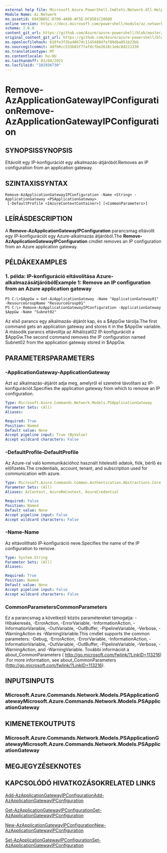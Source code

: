 ```yaml
---
external help file: Microsoft.Azure.PowerShell.Cmdlets.Network.dll-Help.xml
Module Name: Az.Network
ms.assetid: 6943BB5C-D709-4A80-AF5E-DC9501C20680
online version: https://docs.microsoft.com/powershell/module/az.network/remove-azapplicationgatewayipconfiguration
schema: 2.0.0
content_git_url: https://github.com/Azure/azure-powershell/blob/master/src/Network/Network/help/Remove-AzApplicationGatewayIPConfiguration.md
original_content_git_url: https://github.com/Azure/azure-powershell/blob/master/src/Network/Network/help/Remove-AzApplicationGatewayIPConfiguration.md
ms.openlocfilehash: 610fe3f2ba4867dc1145488dfe789dba051b23bb
ms.sourcegitcommit: 4dfb0cc533b83f77afdcfbe2618c1e6c8d221330
ms.translationtype: MT
ms.contentlocale: hu-HU
ms.lasthandoff: 03/04/2021
ms.locfileid: "101936730"
---
```

# <span data-ttu-id="f2955-101">Remove-AzApplicationGatewayIPConfiguration</span><span class="sxs-lookup"><span data-stu-id="f2955-101">Remove-AzApplicationGatewayIPConfiguration</span></span>

## <span data-ttu-id="f2955-102">SYNOPSIS</span><span class="sxs-lookup"><span data-stu-id="f2955-102">SYNOPSIS</span></span>
<span data-ttu-id="f2955-103">Eltávolít egy IP-konfigurációt egy alkalmazás-átjáróból.</span><span class="sxs-lookup"><span data-stu-id="f2955-103">Removes an IP configuration from an application gateway.</span></span>

## <span data-ttu-id="f2955-104">SZINTAXIS</span><span class="sxs-lookup"><span data-stu-id="f2955-104">SYNTAX</span></span>

```
Remove-AzApplicationGatewayIPConfiguration -Name <String> -ApplicationGateway <PSApplicationGateway>
 [-DefaultProfile <IAzureContextContainer>] [<CommonParameters>]
```

## <span data-ttu-id="f2955-105">LEÍRÁS</span><span class="sxs-lookup"><span data-stu-id="f2955-105">DESCRIPTION</span></span>
<span data-ttu-id="f2955-106">A **Remove-AzApplicationGatewayIPConfiguration** parancsmag eltávolít egy IP-konfigurációt egy Azure-alkalmazás átjáróból.</span><span class="sxs-lookup"><span data-stu-id="f2955-106">The **Remove-AzApplicationGatewayIPConfiguration** cmdlet removes an IP configuration from an Azure application gateway.</span></span>

## <span data-ttu-id="f2955-107">PÉLDÁK</span><span class="sxs-lookup"><span data-stu-id="f2955-107">EXAMPLES</span></span>

### <span data-ttu-id="f2955-108">1. példa: IP-konfiguráció eltávolítása Azure-alkalmazásátjáróból</span><span class="sxs-lookup"><span data-stu-id="f2955-108">Example 1: Remove an IP configuration from an Azure application gateway</span></span>
```
PS C:\>$AppGw = Get-AzApplicationGateway -Name "ApplicationGateway01" -ResourceGroupName "ResourceGroup01"
PS C:\> Remove-AzApplicationGatewayIPConfiguration -ApplicationGateway $AppGw -Name "Subnet02"
```

<span data-ttu-id="f2955-109">Az első parancs egy alkalmazás-átjárót kap, és a $AppGw tárolja.</span><span class="sxs-lookup"><span data-stu-id="f2955-109">The first command gets an application gateway and stores it in the $AppGw variable.</span></span>
<span data-ttu-id="f2955-110">A második parancs eltávolítja az Alhálózat02 IP-konfigurációt a $AppGw.</span><span class="sxs-lookup"><span data-stu-id="f2955-110">The second command removes the IP configuration named Subnet02 from the application gateway stored in $AppGw.</span></span>

## <span data-ttu-id="f2955-111">PARAMETERS</span><span class="sxs-lookup"><span data-stu-id="f2955-111">PARAMETERS</span></span>

### <span data-ttu-id="f2955-112">-ApplicationGateway</span><span class="sxs-lookup"><span data-stu-id="f2955-112">-ApplicationGateway</span></span>
<span data-ttu-id="f2955-113">Azt az alkalmazás-átjárót adja meg, amelyről el szeretné távolítani az IP-konfigurációt.</span><span class="sxs-lookup"><span data-stu-id="f2955-113">Specifies the application gateway from which to remove an IP configuration.</span></span>

```yaml
Type: Microsoft.Azure.Commands.Network.Models.PSApplicationGateway
Parameter Sets: (All)
Aliases:

Required: True
Position: Named
Default value: None
Accept pipeline input: True (ByValue)
Accept wildcard characters: False
```

### <span data-ttu-id="f2955-114">-DefaultProfile</span><span class="sxs-lookup"><span data-stu-id="f2955-114">-DefaultProfile</span></span>
<span data-ttu-id="f2955-115">Az Azure-ral való kommunikációhoz használt hitelesítő adatok, fiók, bérlő és előfizetés.</span><span class="sxs-lookup"><span data-stu-id="f2955-115">The credentials, account, tenant, and subscription used for communication with azure.</span></span>

```yaml
Type: Microsoft.Azure.Commands.Common.Authentication.Abstractions.Core.IAzureContextContainer
Parameter Sets: (All)
Aliases: AzContext, AzureRmContext, AzureCredential

Required: False
Position: Named
Default value: None
Accept pipeline input: False
Accept wildcard characters: False
```

### <span data-ttu-id="f2955-116">-Name</span><span class="sxs-lookup"><span data-stu-id="f2955-116">-Name</span></span>
<span data-ttu-id="f2955-117">Az eltávolítható IP-konfiguráció neve.</span><span class="sxs-lookup"><span data-stu-id="f2955-117">Specifies the name of the IP configuration to remove.</span></span>

```yaml
Type: System.String
Parameter Sets: (All)
Aliases:

Required: True
Position: Named
Default value: None
Accept pipeline input: False
Accept wildcard characters: False
```

### <span data-ttu-id="f2955-118">CommonParameters</span><span class="sxs-lookup"><span data-stu-id="f2955-118">CommonParameters</span></span>
<span data-ttu-id="f2955-119">Ez a parancsmag a következő közös paramétereket támogatja: -Hibakeresés, -ErrorAction, -ErrorVariable, -InformationAction, -InformationVariable, -OutVariable, -OutBuffer, -PipelineVariable, -Verbose, -WarningAction és -WarningVariable.</span><span class="sxs-lookup"><span data-stu-id="f2955-119">This cmdlet supports the common parameters: -Debug, -ErrorAction, -ErrorVariable, -InformationAction, -InformationVariable, -OutVariable, -OutBuffer, -PipelineVariable, -Verbose, -WarningAction, and -WarningVariable.</span></span> <span data-ttu-id="f2955-120">További információt a about_CommonParameters ( http://go.microsoft.com/fwlink/?LinkID=113216) .</span><span class="sxs-lookup"><span data-stu-id="f2955-120">For more information, see about_CommonParameters (http://go.microsoft.com/fwlink/?LinkID=113216).</span></span>

## <span data-ttu-id="f2955-121">INPUTS</span><span class="sxs-lookup"><span data-stu-id="f2955-121">INPUTS</span></span>

### <span data-ttu-id="f2955-122">Microsoft.Azure.Commands.Network.Models.PSApplicationGateway</span><span class="sxs-lookup"><span data-stu-id="f2955-122">Microsoft.Azure.Commands.Network.Models.PSApplicationGateway</span></span>

## <span data-ttu-id="f2955-123">KIMENETEK</span><span class="sxs-lookup"><span data-stu-id="f2955-123">OUTPUTS</span></span>

### <span data-ttu-id="f2955-124">Microsoft.Azure.Commands.Network.Models.PSApplicationGateway</span><span class="sxs-lookup"><span data-stu-id="f2955-124">Microsoft.Azure.Commands.Network.Models.PSApplicationGateway</span></span>

## <span data-ttu-id="f2955-125">MEGJEGYZÉSEK</span><span class="sxs-lookup"><span data-stu-id="f2955-125">NOTES</span></span>

## <span data-ttu-id="f2955-126">KAPCSOLÓDÓ HIVATKOZÁSOK</span><span class="sxs-lookup"><span data-stu-id="f2955-126">RELATED LINKS</span></span>

[<span data-ttu-id="f2955-127">Add-AzApplicationGatewayIPConfiguration</span><span class="sxs-lookup"><span data-stu-id="f2955-127">Add-AzApplicationGatewayIPConfiguration</span></span>](./Add-AzApplicationGatewayIPConfiguration.md)

[<span data-ttu-id="f2955-128">Get-AzApplicationGatewayIPConfiguration</span><span class="sxs-lookup"><span data-stu-id="f2955-128">Get-AzApplicationGatewayIPConfiguration</span></span>](./Get-AzApplicationGatewayIPConfiguration.md)

[<span data-ttu-id="f2955-129">New-AzApplicationGatewayIPConfiguration</span><span class="sxs-lookup"><span data-stu-id="f2955-129">New-AzApplicationGatewayIPConfiguration</span></span>](./New-AzApplicationGatewayIPConfiguration.md)

[<span data-ttu-id="f2955-130">Set-AzApplicationGatewayIPConfiguration</span><span class="sxs-lookup"><span data-stu-id="f2955-130">Set-AzApplicationGatewayIPConfiguration</span></span>](./Set-AzApplicationGatewayIPConfiguration.md)



